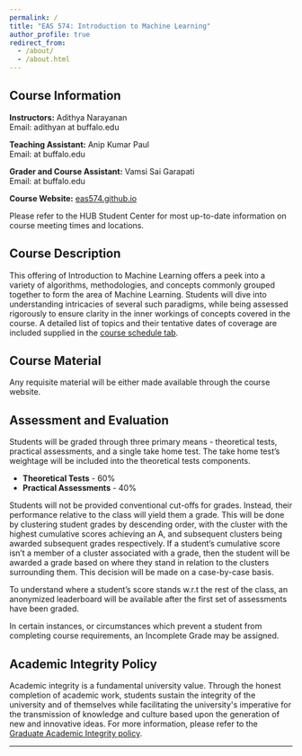 ```yaml
---
permalink: /
title: "EAS 574: Introduction to Machine Learning"
author_profile: true
redirect_from: 
  - /about/
  - /about.html
---
```


## Course Information
**Instructors:** Adithya Narayanan  
Email: adithyan at buffalo.edu  

**Teaching Assistant:** Anip Kumar Paul  
Email: at buffalo.edu  

**Grader and Course Assistant:** Vamsi Sai Garapati  
Email: at buffalo.edu  

**Course Website:** [eas574.github.io](eas574.github.io)  

Please refer to the HUB Student Center for most up-to-date information on course meeting times and locations. 


## Course Description
This offering of Introduction to Machine Learning offers a peek into a variety of algorithms, methodologies, and concepts commonly grouped together to form the area of Machine Learning. Students will dive into understanding intricacies of several such paradigms, while being assessed rigorously to ensure clarity in the inner workings of concepts covered in the course. A detailed list of topics and their tentative dates of coverage are included supplied in the [course schedule tab](https://eas574.github.io/schedule/).


## Course Material
Any requisite material will be either made available through the course website.


## Assessment and Evaluation
Students will be graded through three primary means - theoretical tests, practical assessments, and a single take home test. The take home test’s weightage will be included into the theoretical tests components.

- **Theoretical Tests** - 60%  
- **Practical Assessments** - 40%  

Students will not be provided conventional cut-offs for grades. Instead, their performance relative to the class will yield them a grade. This will be done by clustering student grades by descending order, with the cluster with the highest cumulative scores achieving an A, and subsequent clusters being awarded subsequent grades respectively. If a student’s cumulative score isn’t a member of a cluster associated with a grade, then the student will be awarded a grade based on where they stand in relation to the clusters surrounding them. This decision will be made on a case-by-case basis. 

To understand where a student’s score stands w.r.t the rest of the class, an anonymized leaderboard will be available after the first set of assessments have been graded. 

In certain instances, or circumstances which prevent a student from completing course requirements, an Incomplete Grade may be assigned.  


## Academic Integrity Policy
Academic integrity is a fundamental university value. Through the honest completion of academic work, students sustain the integrity of the university and of themselves while facilitating the university's imperative for the transmission of knowledge and culture based upon the generation of new and innovative ideas. For more information, please refer to the [Graduate Academic Integrity policy](https://www.buffalo.edu/grad/succeed/current-students/policy-library.html#academic-integrity).

---

